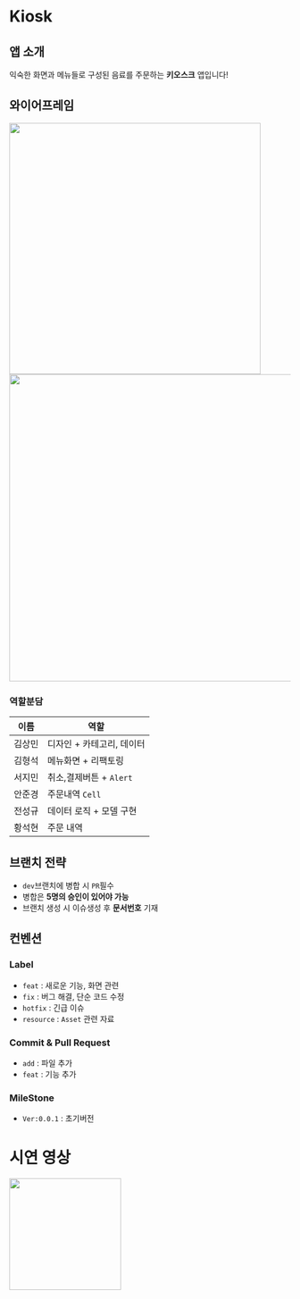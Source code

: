 # Kiosk
## 앱 소개
익숙한 화면과 메뉴들로 구성된 음료를 주문하는 **키오스크** 앱입니다!

## 와이어프레임
<div>
<img width="450" src="https://github.com/user-attachments/assets/24c47ac1-be70-441f-9f84-b4b008bc0eea">
<img width="550" src="https://github.com/user-attachments/assets/4052a245-fe28-429f-b84e-91c9ec57a93e">
</div>

### 역할분담
|이름|역할|
|-|-|
|김상민|디자인 + 카테고리, 데이터|
|김형석|메뉴화면 + 리팩토링|
|서지민|취소,결제버튼 + `Alert`|
|안준경|주문내역 `Cell`|
|전성규|데이터 로직 + 모델 구현|
|황석현|주문 내역|

## 브랜치 전략
- `dev`브랜치에 병합 시 `PR`필수
- 병합은 **5명의 승인이 있어야 가능**
- 브랜치 생성 시 이슈생성 후 **문서번호** 기재


## 컨벤션
### Label
- `feat` : 새로운 기능, 화면 관련
- `fix` : 버그 해결, 단순 코드 수정
- `hotfix` : 긴급 이슈
- `resource` : `Asset` 관련 자료
### Commit & Pull Request
- `add` : 파일 추가
- `feat` : 기능 추가
### MileStone
- `Ver:0.0.1` : 초기버전

# 시연 영상

<div>
<img width="200" src="https://github.com/user-attachments/assets/4a717c08-5c59-452f-b5ac-cab553057e46">
</div>
